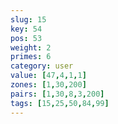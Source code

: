```yaml
---
slug: 15
key: 54
pos: 53
weight: 2
primes: 6
category: user
value: [47,4,1,1]
zones: [1,30,200]
pairs: [1,30,8,3,200]
tags: [15,25,50,84,99]
---
```

